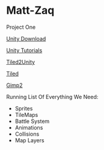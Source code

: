 # Matt-Zaq
Project One

[Unity Download](https://unity3d.com/get-unity/download)

[Unity Tutorials](https://unity3d.com/learn/tutorials?_ga=2.7882482.1963065135.1506125152-1551424344.1506125152)

[Tiled2Unity](http://www.seanba.com/tiled2unity)

[Tiled](http://www.mapeditor.org/)

[Gimp2](https://www.gimp.org/downloads/)


Running List Of Everything We Need:

* Sprites
* TileMaps
* Battle System
* Animations
* Collisions
* Map Layers
